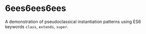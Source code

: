 # 6ees6ees6ees

A demonstration of pseudoclassical instantiation patterns using ES6 keywords `class`, `extends`, `super`.
